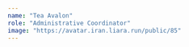 ```yaml
---
name: "Tea Avalon"
role: "Administrative Coordinator"
image: "https://avatar.iran.liara.run/public/85"
---
```

